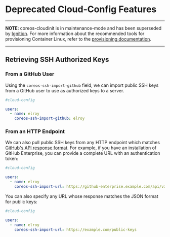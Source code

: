 # Deprecated Cloud-Config Features

---

**NOTE**: coreos-cloudinit is in maintenance-mode and has been superseded by [Ignition][ignition]. For more information about the recommended tools for provisioning Container Linux, refer to the [provisioning documentation][provisioning].

[ignition]: https://github.com/flatcar-linux/ignition
[provisioning]: https://docs.flatcar-linux.org/os/provisioning/

---

## Retrieving SSH Authorized Keys

### From a GitHub User

Using the `coreos-ssh-import-github` field, we can import public SSH keys from a GitHub user to use as authorized keys to a server.

```yaml
#cloud-config

users:
  - name: elroy
    coreos-ssh-import-github: elroy
```

### From an HTTP Endpoint

We can also pull public SSH keys from any HTTP endpoint which matches [GitHub's API response format](https://developer.github.com/v3/users/keys/#list-public-keys-for-a-user).
For example, if you have an installation of GitHub Enterprise, you can provide a complete URL with an authentication token:

```yaml
#cloud-config

users:
  - name: elroy
    coreos-ssh-import-url: https://github-enterprise.example.com/api/v3/users/elroy/keys?access_token=<TOKEN>
```

You can also specify any URL whose response matches the JSON format for public keys:

```yaml
#cloud-config

users:
  - name: elroy
    coreos-ssh-import-url: https://example.com/public-keys
```
